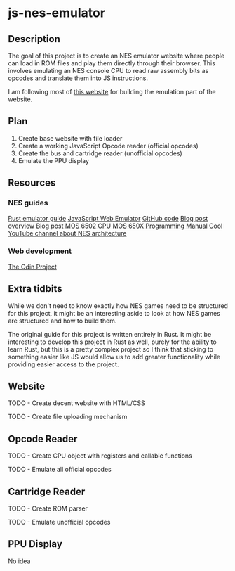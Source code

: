 # js-nes-emulator
## Description
The goal of this project is to create an NES emulator website where people can load in ROM files and play them directly through their browser. This involves emulating an NES console CPU to read raw assembly bits as opcodes and translate them into JS instructions.

I am following most of [this website](https://bugzmanov.github.io/nes_ebook/chapter_3_4.html) for building the emulation part of the website.

## Plan
1. Create base website with file loader
2. Create a working JavaScript Opcode reader (official opcodes)
3. Create the bus and cartridge reader (unofficial opcodes)
4. Emulate the PPU display

## Resources
### NES guides
[Rust emulator guide](https://bugzmanov.github.io/nes_ebook/chapter_3_4.html)
[JavaScript Web Emulator](https://jsnes.org/)
[GitHub code](https://github.com/bfirsh/jsnes)
[Blog post overview](https://www.middle-engine.com/blog/posts/2020/06/22/programming-the-nes-the-nes-in-overview)
[Blog post MOS 6502 CPU](https://www.middle-engine.com/blog/posts/2020/06/23/programming-the-nes-the-6502-in-detail)
[MOS 650X Programming Manual](http://archive.6502.org/books/mcs6500_family_programming_manual.pdf)
[Cool YouTube channel about NES architecture](https://www.youtube.com/c/NesHacker)

### Web development
[The Odin Project](https://www.theodinproject.com/)

## Extra tidbits
While we don't need to know exactly how NES games need to be structured for this project, it might be an interesting aside to look at how NES games are structured and how to build them.

The original guide for this project is written entirely in Rust. It might be interesting to develop this project in Rust as well, purely for the ability to learn Rust, but this is a pretty complex project so I think that sticking to something easier like JS would allow us to add greater functionality while providing easier access to the project.

## Website
TODO - Create decent website with HTML/CSS

TODO - Create file uploading mechanism

## Opcode Reader
TODO - Create CPU object with registers and callable functions

TODO - Emulate all official opcodes

## Cartridge Reader
TODO - Create ROM parser

TODO - Emulate unofficial opcodes

## PPU Display
No idea
